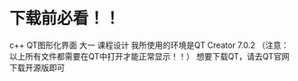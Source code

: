 # 下载前必看！！
c++  QT图形化界面 大一 课程设计
我所使用的环境是QT Creator 7.0.2 （注意：以上所有文件都需要在QT中打开才能正常显示！！）
想要下载QT，请去QT官网下载开源版即可
